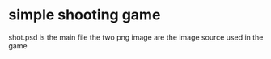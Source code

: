 # simple shooting game
shot.psd is the main file 
the two png image are the image source used in the game
